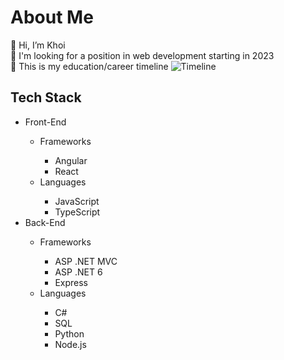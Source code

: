 # About Me
👋 Hi, I’m Khoi
</br>:seedling: I'm looking for a position in web development starting in 2023
</br>:eyes: This is my education/career timeline
![Timeline](https://user-images.githubusercontent.com/59266614/187488294-da7cc6ca-1583-4efc-bfbe-ba95b656b639.png)
## Tech Stack
<ul>
  <li>Front-End</li>
      <ul>
        <li>Frameworks</li>
          <ul>
            <li>Angular</li>
            <li>React</li>
          </ul>
        <li>Languages</li>
          <ul>
            <li>JavaScript</li>
            <li>TypeScript</li>
          </ul>
      </ul>
  <li>Back-End</li>
      <ul>
        <li>Frameworks</li>
          <ul>
            <li>ASP .NET MVC</li>
            <li>ASP .NET 6</li>
            <li>Express</li>
          </ul>
        <li>Languages</li>
          <ul>
            <li>C#</li>
            <li>SQL</li>
            <li>Python</li>
            <li>Node.js</li>
          </ul>
      </ul>
</ul>

<!---
khoi-h-tran/khoi-h-tran is a ✨ special ✨ repository because its `README.md` (this file) appears on your GitHub profile.
You can click the Preview link to take a look at your changes.
--->
